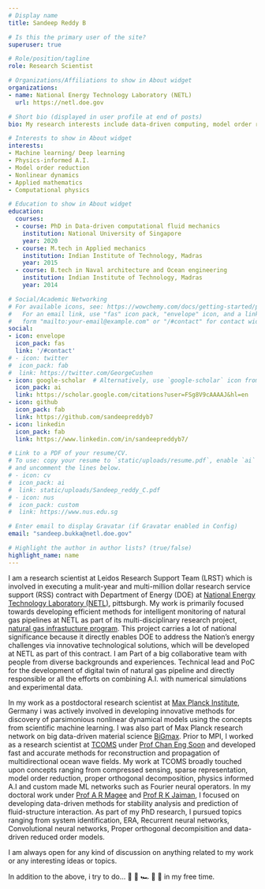 ```yaml
---
# Display name
title: Sandeep Reddy B

# Is this the primary user of the site?
superuser: true

# Role/position/tagline
role: Research Scientist

# Organizations/Affiliations to show in About widget
organizations:
- name: National Energy Technology Laboratory (NETL) 
  url: https://netl.doe.gov

# Short bio (displayed in user profile at end of posts)
bio: My research interests include data-driven computing, model order reduction, physics informed A.I and nonlinear systems.

# Interests to show in About widget
interests:
- Machine learning/ Deep learning
- Physics-informed A.I.
- Model order reduction
- Nonlinear dynamics
- Applied mathematics
- Computational physics

# Education to show in About widget
education:
  courses:
  - course: PhD in Data-driven computational fluid mechanics
    institution: National University of Singapore
    year: 2020
  - course: M.tech in Applied mechanics
    institution: Indian Institute of Technology, Madras 
    year: 2015
  - course: B.tech in Naval architecture and Ocean engineering
    institution: Indian Institute of Technology, Madras 
    year: 2014

# Social/Academic Networking
# For available icons, see: https://wowchemy.com/docs/getting-started/page-builder/#icons
#   For an email link, use "fas" icon pack, "envelope" icon, and a link in the
#   form "mailto:your-email@example.com" or "/#contact" for contact widget.
social:
- icon: envelope
  icon_pack: fas
  link: '/#contact'
# - icon: twitter
#  icon_pack: fab
#  link: https://twitter.com/GeorgeCushen
- icon: google-scholar  # Alternatively, use `google-scholar` icon from `ai` icon pack
  icon_pack: ai
  link: https://scholar.google.com/citations?user=FSg8V9cAAAAJ&hl=en
- icon: github
  icon_pack: fab
  link: https://github.com/sandeepreddyb7
- icon: linkedin
  icon_pack: fab
  link: https://www.linkedin.com/in/sandeepreddyb7/

# Link to a PDF of your resume/CV.
# To use: copy your resume to `static/uploads/resume.pdf`, enable `ai` icons in `params.toml`, 
# and uncomment the lines below.
# - icon: cv
#  icon_pack: ai
#  link: static/uploads/Sandeep_reddy_C.pdf
# - icon: nus
#  icon_pack: custom
#  link: https://www.nus.edu.sg

# Enter email to display Gravatar (if Gravatar enabled in Config)
email: "sandeep.bukka@netl.doe.gov"

# Highlight the author in author lists? (true/false)
highlight_name: name
---
```

I am a research scientist at Leidos Research Support Team (LRST) which is involved in executing a mulit-year and multi-million dollar research service support (RSS) contract with Department of Energy (DOE) at [National Energy Technology Laboratory (NETL)](https://netl.doe.gov),
pittsburgh. My work is primarily focused towards developing efficient methods for intelligent monitoring of natural gas pipelines at NETL as part of its multi-disciplinary research project, [natural gas infrastucture program](https://netl.doe.gov/oil-gas/ngi). This project carries a lot of national significance because it directly enables DOE to address the Nation’s energy challenges via innovative technological solutions, which will be developed at NETL as part of this contract. I am Part of a big collaborative team with people from diverse backgrounds and experiences. Technical lead and PoC for the development of digital twin of natural gas pipeline and directly responsible or all the efforts on combining A.I. with numerical simulations and experimental data.

In my work as a postdoctoral research scientist at [Max Planck Institute](https://www.mpi-magdeburg.mpg.de/person/114724/842836), Germany i was actively involved in developing  innovative methods for discovery of parsimonious nonlinear dynamical models using the concepts from scientific machine learning. I was also part of Max Planck research network on big data-driven material science [BiGmax](https://www.bigmax.mpg.de/scope). 
Prior to MPI, I worked as a research scientist at [TCOMS](https://www.tcoms.sg) under [Prof Chan Eng Soon](https://www.eng.nus.edu.sg/cee/staff/chan-eng-soon/) and developed fast and accurate methods for reconstruction and propagation of multidirectional ocean wave fields. My work at TCOMS broadly touched upon concepts ranging from compressed sensing, sparse representation, model order reduction, proper orthogonal decomposition, physics informed A.I and custom made ML networks such as Fourier neural operators. In my doctoral work under [Prof A R Magee](https://www.eng.nus.edu.sg/cee/staff/magee-allan-ross/) and [Prof R K Jaiman](https://mech.ubc.ca/rajeev-jaiman/), I focused on developing data-driven methods for stability analysis and prediction of fluid-structure interaction. As part of my PhD research, I pursued topics ranging from system identification, ERA, Recurrent neural networks, Convolutional neural networks, Proper orthogonal decompisition and data-driven reduced order models. 

I am always open for any kind of discussion on anything related to my work or any interesting ideas or topics. 

In addition to the above, i try to do... 🏃 🥋 🏎️ 🏏 🎦 in my free time.
